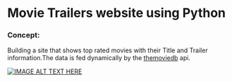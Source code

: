 # Movie Trailers website using Python



### Concept:

Building a site that shows top rated movies with their Title and Trailer information.The data is fed dynamically by the [themoviedb](http://docs.themoviedb.apiary.io/) api.


[![IMAGE ALT TEXT HERE](http://img.youtube.com/vi/NN_O-DXyp50/0.jpg)](http://www.youtube.com/watch?v=NN_O-DXyp50)

